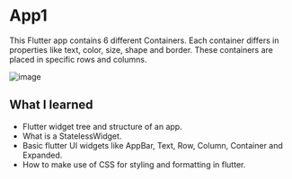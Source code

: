 # App1

This Flutter app contains 6 different Containers. Each container differs in properties like text, color, size, shape and border.
These containers are placed in specific rows and columns.

![image](https://user-images.githubusercontent.com/60160747/122817324-9f039a80-d28c-11eb-9443-f6a65ccde51a.png)

## What I learned
- Flutter widget tree and structure of an app.
- What is a StatelessWidget.
- Basic flutter UI widgets like AppBar, Text, Row, Column, Container and Expanded.
- How to make use of CSS for styling and formatting in flutter.
